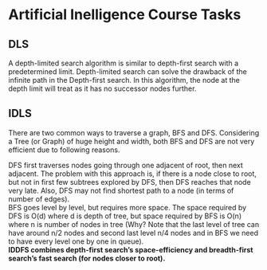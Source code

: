 # Artificial Inelligence Course Tasks
## DLS
A depth-limited search algorithm is similar to depth-first search with a predetermined limit. Depth-limited search can solve the drawback of the infinite path in the Depth-first search. In this algorithm, the node at the depth limit will treat as it has no successor nodes further.
## IDLS
There are two common ways to traverse a graph, BFS and DFS. Considering a Tree (or Graph) of huge height and width, both BFS and DFS are not very efficient due to following reasons.

DFS first traverses nodes going through one adjacent of root, then next adjacent. The problem with this approach is, if there is a node close to root, but not in first few subtrees explored by DFS, then DFS reaches that node very late. Also, DFS may not find shortest path to a node (in terms of number of edges).  
BFS goes level by level, but requires more space. The space required by DFS is O(d) where d is depth of tree, but space required by BFS is O(n) where n is number of nodes in tree (Why? Note that the last level of tree can have around n/2 nodes and second last level n/4 nodes and in BFS we need to have every level one by one in queue).  
**IDDFS combines depth-first search’s space-efficiency and breadth-first search’s fast search (for nodes closer to root).**

